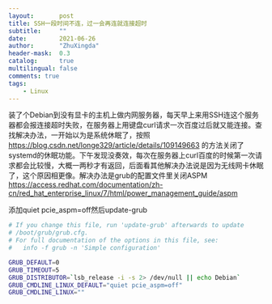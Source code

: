 ```yaml
---
layout:       post
title: SSH一段时间不连，过一会再连就连接超时
subtitle:     ""
date:         2021-06-26
author:       "ZhuXingda"
header-mask:  0.3
catalog:      true
multilingual: false
comments: true
tags:
    - Linux
---
```


装了个Debian到没有显卡的主机上做内网服务器，每天早上来用SSH连这个服务器都会报连接超时失败，在服务器上用键盘curl请求一次百度过后就又能连接。查找解决办法，一开始以为是系统休眠了，按照 https://blog.csdn.net/longe329/article/details/109149663 的方法关闭了systemd的休眠功能。下午发现没奏效，每次在服务器上curl百度的时候第一次请求都会比较慢，大概一两秒才有返回，后面看其他解决办法说是因为无线网卡休眠了，这个原因相更像。解决办法是grub的配置文件里关闭ASPM https://access.redhat.com/documentation/zh-cn/red_hat_enterprise_linux/7/html/power_management_guide/aspm 

添加quiet pcie_aspm=off然后update-grub

```bash
# If you change this file, run 'update-grub' afterwards to update
# /boot/grub/grub.cfg.
# For full documentation of the options in this file, see:
#   info -f grub -n 'Simple configuration'

GRUB_DEFAULT=0
GRUB_TIMEOUT=5
GRUB_DISTRIBUTOR=`lsb_release -i -s 2> /dev/null || echo Debian`
GRUB_CMDLINE_LINUX_DEFAULT="quiet pcie_aspm=off"
GRUB_CMDLINE_LINUX=""
```

